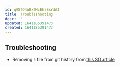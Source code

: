 ```yaml
---
id: q0SfO4uBxTMcEhzSsYdAI
title: Troubleshooting
desc: ''
updated: 1641185391473
created: 1641185391473
---
```


## Troubleshooting

- Removing a file from git history from [this SO article](https://stackoverflow.com/questions/307828/how-do-you-fix-a-bad-merge-and-replay-your-good-commits-onto-a-fixed-merge/15729420#15729420)
